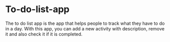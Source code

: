 # To-do-list-app
The to do list app is the app that helps people to track what they have to do in a day. With this app, you can add a new activity with description, remove it and also check it if it is completed.
